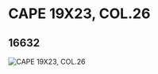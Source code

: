 # CAPE 19X23, COL.26
## 16632
![CAPE 19X23, COL.26](https://lc-www-live-s.legocdn.com/media/bricks/5/2/6071580.jpg)